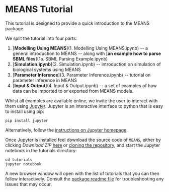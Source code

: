 MEANS Tutorial
===========================

This tutorial is designed to provide a quick introduction to the MEANS package.

We split the tutorial into four parts:

1. [**Modelling Using MEANS**](1. Modelling Using MEANS.ipynb) -- a general introduction to MEANS -- along with [**an example how to parse SBML files**](1a. SBML Parsing Example.ipynb)
2. [**Simulation.ipynb**](2. Simulation.ipynb) -- introduction on simulation of biological systems using MEANS
3. [**Parameter Inference**](3. Parameter Inference.ipynb) -- tutorial on parameter inference in MEANS
4. [**Input & Output**](4. Input & Output.ipynb) -- a set of examples of how data can be imported to or exported from MEANS models.

Whilst all examples are available online, we invite the user to interact with them using [Jupyter](http://jupyter.org/).
Jupyter is an interactive interface to python that is easy to install using pip:

    pip install jupyter

Alternatively, follow the [instructions on Jupyter homepage](https://jupyter.readthedocs.org/en/latest/install.html).

Once Jupyter is installed feel download the source code of `MEANS`, 
either by clicking *Download ZIP* [here](https://github.com/theosysbio/means) or [cloning the repository](https://help.github.com/articles/cloning-a-repository/),
and start the Jupyter notebook in the tutorials directory:

    cd tutorials
    jupyter notebook

A new browser window will open with the list of tutorials that you can then follow interactively.
Consult the [package readme file](../README.md) for troubleshooting any issues that may occur.


